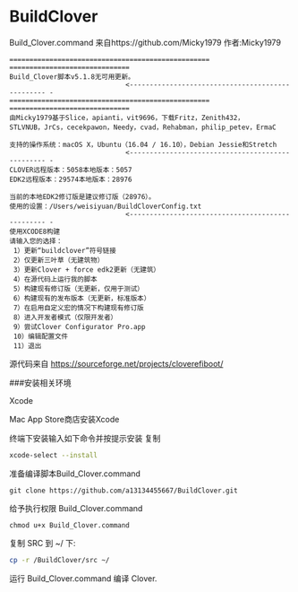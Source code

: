 # BuildClover
Build_Clover.command 来自https://github.com/Micky1979 作者:Micky1979
```shell
================================================== ==============================
Build_Clover脚本v5.1.8无可用更新。
                             <------------------------------------------------- - 
================================================== ==============================
由Micky1979基于Slice，apianti，vit9696，下载Fritz，Zenith432，
STLVNUB，JrCs，cecekpawon，Needy，cvad，Rehabman，philip_petev，ErmaC

支持的操作系统：macOS X，Ubuntu（16.04 / 16.10），Debian Jessie和Stretch
                             <------------------------------------------------- - 
CLOVER远程版本：5058本地版本：5057
EDK2远程版本：29574本地版本：28976

当前的本地EDK2修订版是建议修订版（28976）。
使用的设置：/Users/weisiyuan/BuildCloverConfig.txt
                             <------------------------------------------------- - 
使用XCODE8构建
请输入您的选择：
 1）更新“buildclover”符号链接
 2）仅更新三叶草（无建筑物）
 3）更新Clover + force edk2更新（无建筑）
 4）在源代码上运行我的脚本
 5）构建现有修订版（无更新，仅用于测试）
 6）构建现有的发布版本（无更新，标准版本）
 7）在启用自定义宏的情况下构建现有修订版
 8）进入开发者模式（仅限开发者）
 9）尝试Clover Configurator Pro.app
 10）编辑配置文件
 11）退出
```
源代码来自 https://sourceforge.net/projects/cloverefiboot/

###安装相关环境

 Xcode

Mac App Store商店安装Xcode

终端下安装输入如下命令并按提示安装
复制
```bash
xcode-select --install
```

 准备编译脚本Build_Clover.command
```
git clone https://github.com/a13134455667/BuildClover.git
```

给予执行权限 Build_Clover.command
```
chmod u+x Build_Clover.command
```



 复制 SRC 到 ~/ 下:
```bash
cp -r /BuildClover/src ~/
```
 运行 Build_Clover.command 编译 Clover.

